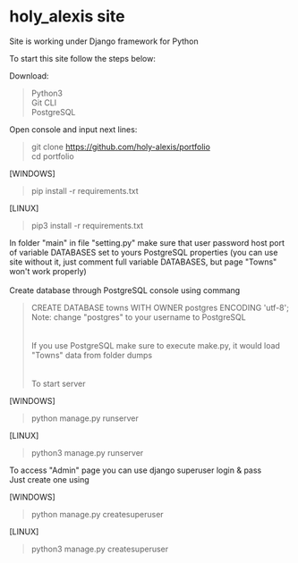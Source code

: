 # holy_alexis site

Site is working under Django framework for Python

To start this site follow the steps below:

Download:<br>
>Python3<br>
>Git CLI<br>
>PostgreSQL

Open console and input next lines: <br>
>git clone https://github.com/holy-alexis/portfolio <br>
>cd portfolio<br>

[WINDOWS]
> pip install -r requirements.txt<br>

[LINUX]
> pip3 install -r requirements.txt<br>

In folder "main" in file "setting.py" make sure that user password host port of variable DATABASES set to yours PostgreSQL properties
(you can use site without it, just comment full variable DATABASES, but page "Towns" won't work properly)<br><br>
Create database through PostgreSQL console using commang
>CREATE DATABASE towns WITH OWNER postgres ENCODING 'utf-8';<br>
Note: change "postgres" to your username to PostgreSQL
<br><br><br>
If you use PostgreSQL make sure to execute make.py, it would load "Towns" data from folder dumps
<br><br><br>
To start server<br>

[WINDOWS]
> python manage.py runserver

[LINUX]
> python3 manage.py runserver


To access "Admin" page you can use django superuser login & pass<br>
Just create one using<br>

[WINDOWS]
> python manage.py createsuperuser

[LINUX]
> python3 manage.py createsuperuser
